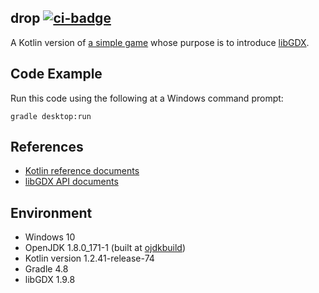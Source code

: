 ## drop [![ci-badge]][ci-travis]

A Kotlin version of [a simple game] whose purpose is to introduce [libGDX].

## Code Example ##

Run this code using the following at a Windows command prompt:

    gradle desktop:run

## References ##

* [Kotlin reference documents]
* [libGDX API documents]

## Environment ##

* Windows 10
* OpenJDK 1.8.0_171-1 (built at [ojdkbuild])
* Kotlin version 1.2.41-release-74
* Gradle 4.8
* libGDX 1.9.8

[ci-badge]: https://travis-ci.org/dksmiffs/drop.svg "Travis CI build status"
[ci-travis]: https://travis-ci.org/dksmiffs/drop
[a simple game]: https://github.com/libgdx/libgdx/wiki/A-simple-game
[libGDX]: https://libgdx.badlogicgames.com/
[Kotlin reference documents]: https://kotlinlang.org/docs/reference/
[libGDX API documents]: https://libgdx.badlogicgames.com/ci/nightlies/docs/api/
[ojdkbuild]: https://github.com/ojdkbuild/ojdkbuild
